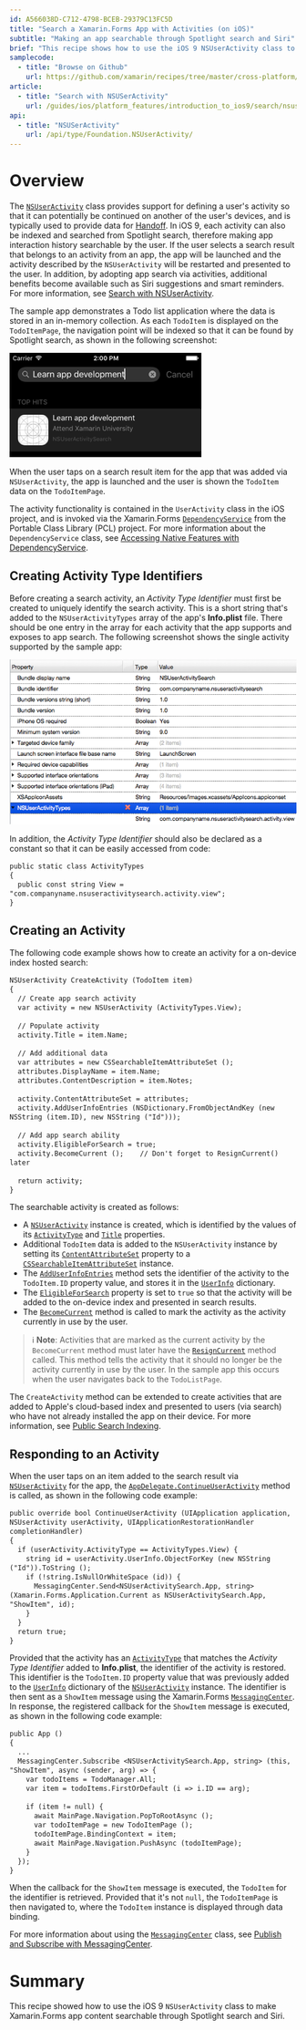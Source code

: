 ```yaml
---
id: A566038D-C712-4798-BCEB-29379C13FC5D
title: "Search a Xamarin.Forms App with Activities (on iOS)"
subtitle: "Making an app searchable through Spotlight search and Siri"
brief: "This recipe shows how to use the iOS 9 NSUserActivity class to make Xamarin.Forms app content searchable through Spotlight search and Siri."
samplecode:
  - title: "Browse on Github" 
    url: https://github.com/xamarin/recipes/tree/master/cross-platform/xamarin-forms/iOS/NSUserActivitySearch/
article:
  - title: "Search with NSUSerActivity" 
    url: /guides/ios/platform_features/introduction_to_ios9/search/nsuseractivity/
api:
  - title: "NSUSerActivity" 
    url: /api/type/Foundation.NSUserActivity/
---
```


# Overview

The [`NSUserActivity`](/api/type/Foundation.NSUserActivity/) class provides support for defining a user's activity so that it can potentially be continued on another of the user's devices, and is typically used to provide data for [Handoff](/guides/ios/platform_features/introduction_to_ios9/handoff/). In iOS 9, each activity can also be indexed and searched from Spotlight search, therefore making app interaction history searchable by the user. If the user selects a search result that belongs to an activity from an app, the app will be launched and the activity described by the `NSUserActivity` will be restarted and presented to the user. In addition, by adopting app search via activities, additional benefits become available such as Siri suggestions and smart reminders. For more information, see [Search with NSUserActivity](/guides/ios/platform_features/introduction_to_ios9/search/nsuseractivity/).

The sample app demonstrates a Todo list application where the data is stored in an in-memory collection. As each `TodoItem` is displayed on the `TodoItemPage`, the navigation point will be indexed so that it can be found by Spotlight search, as shown in the following screenshot:

![](Images/Spotlight.png)

When the user taps on a search result item for the app that was added via `NSUserActivity`, the app is launched and the user is shown the `TodoItem` data on the `TodoItemPage`.

The activity functionality is contained in the `UserActivity` class in the iOS project, and is invoked via the Xamarin.Forms [`DependencyService`](/api/type/Xamarin.Forms.DependencyService/) from the Portable Class Library (PCL) project. For more information about the `DependencyService` class, see [Accessing Native Features with DependencyService](https://developer.xamarin.com/guides/xamarin-forms/dependency-service/).

## Creating Activity Type Identifiers

Before creating a search activity, an *Activity Type Identifier* must first be created to uniquely identify the search activity. This is a short string that's added to the `NSUserActivityTypes` array of the app's **Info.plist** file. There should be one entry in the array for each activity that the app supports and exposes to app search. The following screenshot shows the single activity supported by the sample app:

![](Images/Infoplist.png)

In addition, the *Activity Type Identifier* should also be declared as a constant so that it can be easily accessed from code:

```
public static class ActivityTypes
{
  public const string View = "com.companyname.nsuseractivitysearch.activity.view";
}
```

## Creating an Activity

The following code example shows how to create an activity for a on-device index hosted search:

```
NSUserActivity CreateActivity (TodoItem item)
{
  // Create app search activity
  var activity = new NSUserActivity (ActivityTypes.View);

  // Populate activity
  activity.Title = item.Name;

  // Add additional data
  var attributes = new CSSearchableItemAttributeSet ();
  attributes.DisplayName = item.Name;
  attributes.ContentDescription = item.Notes;

  activity.ContentAttributeSet = attributes;
  activity.AddUserInfoEntries (NSDictionary.FromObjectAndKey (new NSString (item.ID), new NSString ("Id")));

  // Add app search ability
  activity.EligibleForSearch = true;
  activity.BecomeCurrent ();	// Don't forget to ResignCurrent() later

  return activity;
}
```

The searchable activity is created as follows:

- A [`NSUserActivity`](/api/type/Foundation.NSUserActivity/) instance is created, which is identified by the values of its [`ActivityType`](/api/property/Foundation.NSUserActivity.ActivityType/) and [`Title`](/api/property/Foundation.NSUserActivity.ActivityType/) properties.
- Additional `TodoItem` data is added to the `NSUserActivity` instance by setting its [`ContentAttributeSet`](/api/property/Foundation.NSUserActivity.ContentAttributeSet/) property to a [`CSSearchableItemAttributeSet`](/api/type/CoreSpotlight.CSSearchableItemAttributeSet/) instance.
- The [`AddUserInfoEntries`](/api/member/Foundation.NSUserActivity.AddUserInfoEntries/p/Foundation.NSDictionary/) method sets the identifier of the activity to the `TodoItem.ID` property value, and stores it in the [`UserInfo`](/api/property/Foundation.NSUserActivity.UserInfo/) dictionary.
- The [`EligibleForSearch`](/api/property/Foundation.NSUserActivity.EligibleForSearch/) property is set to `true` so that the activity will be added to the on-device index and presented in search results.
- The [`BecomeCurrent`](/api/member/Foundation.NSUserActivity.BecomeCurrent()/) method is called to mark the activity as the activity currently in use by the user.

> ℹ️ **Note**: Activities that are marked as the current activity by the `BecomeCurrent` method must later have the [`ResignCurrent`](/api/member/Foundation.NSUserActivity.ResignCurrent()/) method called. This method tells the activity that it should no longer be the activity currently in use by the user. In the sample app this occurs when the user navigates back to the `TodoListPage`.

The `CreateActivity` method can be extended to create activities that are added to Apple's cloud-based index and presented to users (via search) who have not already installed the app on their device. For more information, see [Public Search Indexing](/guides/ios/platform_features/introduction_to_ios9/search/nsuseractivity/#Public_Search_Indexing).

## Responding to an Activity

When the user taps on an item added to the search result via [`NSUserActivity`](/api/type/Foundation.NSUserActivity/) for the app, the [`AppDelegate.ContinueUserActivity`](/api/member/UIKit.UIApplicationDelegate.ContinueUserActivity/) method is called, as shown in the following code example:

```
public override bool ContinueUserActivity (UIApplication application, NSUserActivity userActivity, UIApplicationRestorationHandler completionHandler)
{
  if (userActivity.ActivityType == ActivityTypes.View) {
    string id = userActivity.UserInfo.ObjectForKey (new NSString ("Id")).ToString ();
    if (!string.IsNullOrWhiteSpace (id)) {
      MessagingCenter.Send<NSUserActivitySearch.App, string> (Xamarin.Forms.Application.Current as NSUserActivitySearch.App, "ShowItem", id);
    }
  }
  return true;
}
```

Provided that the activity has an [`ActivityType`](/api/property/Foundation.NSUserActivity.ActivityType/) that matches the *Activity Type Identifier* added to **Info.plist**, the identifier of the activity is restored. This identifier is the `TodoItem.ID` property value that was previously added to the [`UserInfo`](/api/property/Foundation.NSUserActivity.UserInfo/) dictionary of the [`NSUserActivity`](/api/type/Foundation.NSUserActivity/) instance. The identifier is then sent as a `ShowItem` message using the Xamarin.Forms [`MessagingCenter`](/api/type/Xamarin.Forms.MessagingCenter/). In response, the registered callback for the `ShowItem` message is executed, as shown in the following code example:

```
public App ()
{
  ...
  MessagingCenter.Subscribe <NSUserActivitySearch.App, string> (this, "ShowItem", async (sender, arg) => {
    var todoItems = TodoManager.All;
    var item = todoItems.FirstOrDefault (i => i.ID == arg);

    if (item != null) {
      await MainPage.Navigation.PopToRootAsync ();
      var todoItemPage = new TodoItemPage ();
      todoItemPage.BindingContext = item;
      await MainPage.Navigation.PushAsync (todoItemPage);
    }
  });
}
```

When the callback for the `ShowItem` message is executed, the `TodoItem` for the identifier is retrieved. Provided that it's not `null`, the `TodoItemPage` is then navigated to, where the `TodoItem` instance is displayed through data binding.

For more information about using the [`MessagingCenter`](/api/type/Xamarin.Forms.MessagingCenter/) class, see [Publish and Subscribe with MessagingCenter](/guides/xamarin-forms/messaging-center/).

# Summary

This recipe showed how to use the iOS 9 `NSUserActivity` class to make Xamarin.Forms app content searchable through Spotlight search and Siri.

